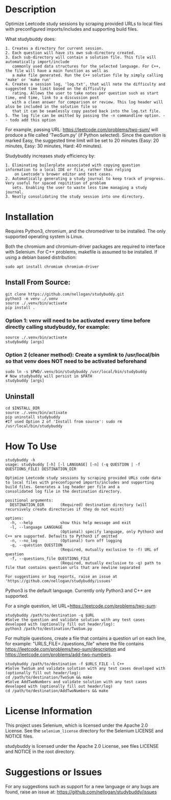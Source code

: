 # Description
Optimize Leetcode study sessions by scraping provided URLs to local files with preconfigured imports/includes and supporting build files.

What studybuddy does:

    1. Creates a directory for current session.
    2. Each question will have its own sub-directory created.
    3. Each sub-directory will contain a solution file. This file will automatically import/include 
       commonly used data structures for the selected language. For C++, the file will have a main function as well as
       a make file generated. Run the C++ solution file by simply calling 'make' or 'make run'
    4. Creates a session log, 'log.txt', that will note the difficulty and suggested time limit based on the difficulty
       rating. Allows the user to take notes per question such as start time, end time, link to a discussion post
       with a clean answer for comparison or review. This log header will also be included in the solution file so
       that it can be seamlessly copy pasted back into the log.txt file.
    5. The log file can be omitted by passing the -n commandline option. -- todo add this option

For example, passing URL: https://leetcode.com/problems/two-sum/ will produce a file called 'TwoSum.py' (if 
Python selected). Since the question is marked Easy, the suggested time limit will be set to 20 minutes 
(Easy: 20 minutes, Easy: 30 minutes, Hard: 40 minutes).


Studybuddy increases study efficiency by:
    
    1. Eliminating boilerplate associated with copying question information to a local IDE or file, rather than relying 
        on Leetcode's brower editor and test cases.
    2. Automatically generating a study journal to keep track of progress. Very useful for spaced repitition of problem
       sets. Enabling the user to waste less time managing a study journal.
    3. Neatly consolidating the study session into one directory.


# Installation
Requires Python3, chromium, and the chromedriver to be installed. The only supported operating system is Linux.

Both the chromium and chromium-driver packages are required to interface with Selenium. For C++ problems,
makefile is assumed to be installed. If using a debian based distribution:

    sudo apt install chromium chromium-driver

## Install From Source:

    git clone https://github.com/nellogan/studybuddy.git
    python3 -m venv ./.venv
    source ./.venv/bin/activate
    pip install .

### Option 1: venv will need to be activated every time before directly calling studybuddy, for example:
    
    source ./.venv/bin/activate
    studybuddy [args]

### Option 2 (cleaner method): Create a symlink to /usr/local/bin so that venv does NOT need to be activated beforehand

    sudo ln -s $PWD/.venv/bin/studybuddy /usr/local/bin/studybuddy
    # Now studybuddy will persist in $PATH
    studybuddy [args]

## Uninstall
    
    cd $INSTALL_DIR
    source ./.venv/bin/activate
    pip uninstall studybuddy
    #If used Option 2 of 'Install from source': sudo rm /usr/local/bin/studybuddy

# How To Use

    studybuddy -h
    usage: studybuddy [-h] [-l LANGUAGE] [-n] (-q QUESTION | -f QUESTIONS_FILE) DESTINATION_DIR
        
    Optimize Leetcode study sessions by scraping provided URLs code data to local files with preconfigured imports/includes and supporting build files. Generates a log header per file and a
    consolidated log file in the destination directory.
    
    positional arguments:
      DESTINATION_DIR       (Required) destination directory (will recursively create directories if they do not exist)
    
    options:
      -h, --help            show this help message and exit
      -l, --language LANGUAGE
                            (Optional) specify language, only Python3 and C++ are supported. Defaults to Python3 if omitted
      -n, --no_log          (Optional) turn off logging
      -q, --question QUESTION
                            (Required, mutually exclusive to -f) URL of question
      -f, --questions_file QUESTIONS_FILE
                            (Required, mutually exclusive to -q) path to file that contains question urls that are newline separated
    
    For suggestions or bug reports, raise an issue at 'https://github.com/nellogan/studybuddy/issues'

Python3 is the default language. Currently only Python3 and C++ are supported.

For a single question, let URL=https://leetcode.com/problems/two-sum:

    studybuddy /path/to/destination -q $URL
    #Solve the question and validate solution with any test cases developed with (optionally fill out header/log):
    python3 /path/to/destination/TwoSum.py

For multiple questions, create a file that contains a question url on each line, for example: "URLS_FILE=./questions_file"
where the file contains https://leetcode.com/problems/two-sum/description and https://leetcode.com/problems/add-two-numbers.

    studybuddy /path/to/destination -f $URLS_FILE -l C++
    #Solve TwoSum and validate solution with any test cases developed with (optionally fill out header/log):
    cd /path/to/destination/TwoSum && make
    #Solve AddTwoNumbers and validate solution with any test cases developed with (optionally fill out header/log) 
    cd /path/to/destination/AddTwoNumbers && make


# License Information
This project uses Selenium, which is licensed under the Apache 2.0 License. See the `selenium_license` directory for the 
Selenium LICENSE and NOTICE files.

studybuddy is licensed under the Apache 2.0 License, see files LICENSE and NOTICE in the root directory.


# Suggestions or Issues
For any suggestions such as support for a new language or any bugs are found, raise an issue at: https://github.com/nellogan/studybuddy/issues
